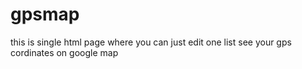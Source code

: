 # gpsmap
this is single html page where you can just edit one list see your gps cordinates on google map
